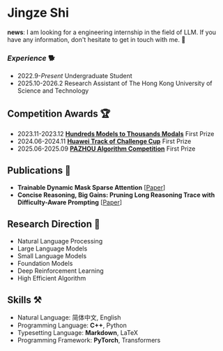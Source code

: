 # Jingze Shi

**news**: I am looking for a engineering internship in the field of LLM. If you have any information, don't hesitate to get in touch with me. 📧

### *Experience* 🐕

- 2022.9-*Present* Undergraduate Student
- 2025.10-2026.2 Research Assistant of The Hong Kong University of Science and Technology


## Competition Awards 🏆

- 2023.11-2023.12 **[Hundreds Models to Thousands Modals](https://competition.huaweicloud.com/information/1000041979/introduction)** First Prize
- 2024.06-2024.11 **[Huawei Track of Challenge Cup](https://competition.huaweicloud.com/information/1000042047/introduction)** First Prize
- 2025.06-2025.09 **[PAZHOU Algorithm Competition](https://deepvision.aicompetition-pz.com/#/homeDetail?id=1933438078467272705)** First Prize


## Publications 📝

- **Trainable Dynamic Mask Sparse Attention** [[Paper](https://arxiv.org/abs/2508.02124)]  
- **Concise Reasoning, Big Gains: Pruning Long Reasoning Trace with Difficulty-Aware Prompting** [[Paper](https://arxiv.org/abs/2505.19716)]


## Research Direction 🔭

- Natural Language Processing
- Large Language Models
- Small Language Models
- Foundation Models
- Deep Reinforcement Learning
- High Efficient Algorithm


## Skills ⚒️

- Natural Language: 简体中文, English
- Programming Language: **C++**, Python
- Typesetting Language: **Markdown**, LaTeX
- Programming Framework: **PyTorch**, Transformers


